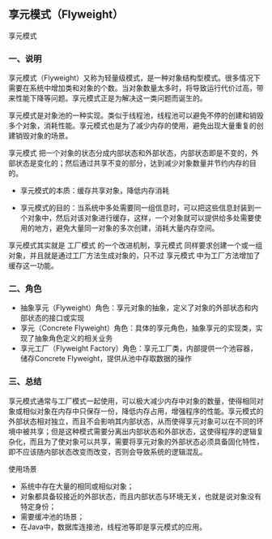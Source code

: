 ## 享元模式（Flyweight）

享元模式

### 一、说明

享元模式（Flyweight）又称为轻量级模式，是一种对象结构型模式。很多情况下需要在系统中增加类和对象的个数。当对象数量太多时，将导致运行代价过高，带来性能下降等问题。享元模式正是为解决这一类问题而诞生的。

享元模式是对象池的一种实现。类似于线程池，线程池可以避免不停的创建和销毁多个对象，消耗性能。享元模式也是为了减少内存的使用，避免出现大量重复的创建销毁对象的场景。

享元模式 把一个对象的状态分成内部状态和外部状态，内部状态即是不变的，外部状态是变化的；然后通过共享不变的部分，达到减少对象数量并节约内存的目的。

- 享元模式的本质：缓存共享对象，降低内存消耗

- 享元模式的目的：当系统中多处需要同一组信息时，可以把这些信息封装到一个对象中，然后对该对象进行缓存，这样，一个对象就可以提供给多处需要使用的地方，避免大量同一对象的多次创建，消耗大量内存空间。

享元模式其实就是 工厂模式 的一个改进机制，享元模式 同样要求创建一个或一组对象，并且就是通过工厂方法生成对象的，只不过 享元模式 中为工厂方法增加了缓存这一功能。

### 二、角色

- 抽象享元（Flyweight）角色：享元对象的抽象，定义了对象的外部状态和内部状态的接口或实现
- 享元（Concrete Flyweight）角色：具体的享元角色，抽象享元的实现类，实现了抽象角色定义的相关业务
- 享元工厂（Flyweight Factory）角色：享元工厂类，内部提供一个池容器，储存Concrete Flyweight，提供从池中存取数据的操作

### 三、总结

享元模式通常与工厂模式一起使用，可以极大减少内存中对象的数量，使得相同对象或相似对象在内存中只保存一份，降低内存占用，增强程序的性能。享元模式的外部状态相对独立，而且不会影响其内部状态，从而使得享元对象可以在不同的环境中被共享；但是这种模式需要分离出内部状态和外部状态，这使得程序的逻辑复杂化，而且为了使对象可以共享，需要将享元对象的外部状态必须具备固化特性，即不应该随内部状态改变而改变，否则会导致系统的逻辑混乱。

使用场景

- 系统中存在大量的相同或相似对象；
- 对象都具备较接近的外部状态，而且内部状态与环境无关，也就是说对象没有特定身份；
- 需要缓冲池的场景；
- 在Java中，数据库连接池，线程池等即是享元模式的应用。
